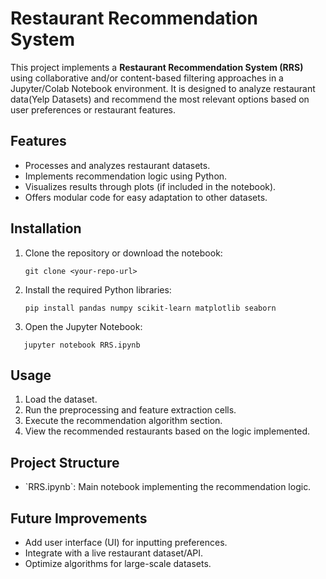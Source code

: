 # Restaurant Recommendation System

This project implements a **Restaurant Recommendation System (RRS)** using collaborative and/or content-based filtering approaches in a Jupyter/Colab Notebook environment. It is designed to analyze restaurant data(Yelp Datasets) and recommend the most relevant options based on user preferences or restaurant features.

## Features

- Processes and analyzes restaurant datasets.
- Implements recommendation logic using Python.
- Visualizes results through plots (if included in the notebook).
- Offers modular code for easy adaptation to other datasets.

## Installation

1. Clone the repository or download the notebook:
   ```
   git clone <your-repo-url>
   ```

2. Install the required Python libraries:
   ```
   pip install pandas numpy scikit-learn matplotlib seaborn
   ```

3. Open the Jupyter Notebook:
```
   jupyter notebook RRS.ipynb
   ```

## Usage

1. Load the dataset.
2. Run the preprocessing and feature extraction cells.
3. Execute the recommendation algorithm section.
4. View the recommended restaurants based on the logic implemented.

## Project Structure

- \`RRS.ipynb\`: Main notebook implementing the recommendation logic.

## Future Improvements

- Add user interface (UI) for inputting preferences.
- Integrate with a live restaurant dataset/API.
- Optimize algorithms for large-scale datasets.

